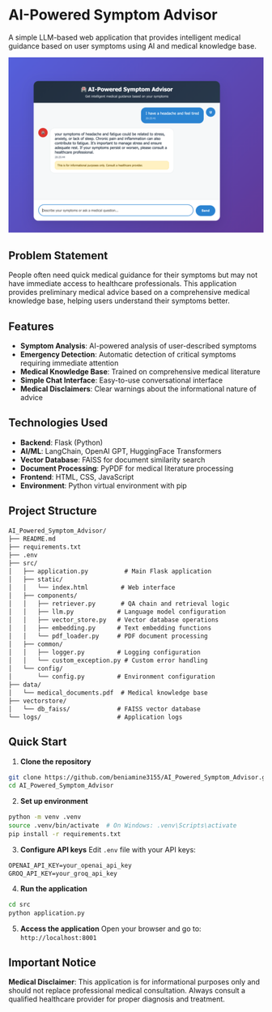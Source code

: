 # AI-Powered Symptom Advisor

A simple LLM-based web application that provides intelligent medical guidance based on user symptoms using AI and medical knowledge base.

![AI Symptom Advisor UI](advisor_ui.png)

## Problem Statement

People often need quick medical guidance for their symptoms but may not have immediate access to healthcare professionals. This application provides preliminary medical advice based on a comprehensive medical knowledge base, helping users understand their symptoms better.

## Features

- **Symptom Analysis**: AI-powered analysis of user-described symptoms
- **Emergency Detection**: Automatic detection of critical symptoms requiring immediate attention
- **Medical Knowledge Base**: Trained on comprehensive medical literature
- **Simple Chat Interface**: Easy-to-use conversational interface
- **Medical Disclaimers**: Clear warnings about the informational nature of advice

## Technologies Used

- **Backend**: Flask (Python)
- **AI/ML**: LangChain, OpenAI GPT, HuggingFace Transformers
- **Vector Database**: FAISS for document similarity search
- **Document Processing**: PyPDF for medical literature processing
- **Frontend**: HTML, CSS, JavaScript
- **Environment**: Python virtual environment with pip

## Project Structure

```
AI_Powered_Symptom_Advisor/
├── README.md
├── requirements.txt
├── .env
├── src/
│   ├── application.py          # Main Flask application
│   ├── static/
│   │   └── index.html         # Web interface
│   ├── components/
│   │   ├── retriever.py       # QA chain and retrieval logic
│   │   ├── llm.py            # Language model configuration
│   │   ├── vector_store.py   # Vector database operations
│   │   ├── embedding.py      # Text embedding functions
│   │   └── pdf_loader.py     # PDF document processing
│   ├── common/
│   │   ├── logger.py         # Logging configuration
│   │   └── custom_exception.py # Custom error handling
│   └── config/
│       └── config.py         # Environment configuration
├── data/
│   └── medical_documents.pdf  # Medical knowledge base
├── vectorstore/
│   └── db_faiss/             # FAISS vector database
└── logs/                     # Application logs
```

## Quick Start

1. **Clone the repository**
```bash
git clone https://github.com/beniamine3155/AI_Powered_Symptom_Advisor.git
cd AI_Powered_Symptom_Advisor
```

2. **Set up environment**
```bash
python -m venv .venv
source .venv/bin/activate  # On Windows: .venv\Scripts\activate
pip install -r requirements.txt
```

3. **Configure API keys**
Edit `.env` file with your API keys:
```
OPENAI_API_KEY=your_openai_api_key
GROQ_API_KEY=your_groq_api_key
```

4. **Run the application**
```bash
cd src
python application.py
```

5. **Access the application**
Open your browser and go to: `http://localhost:8001`

## Important Notice

**Medical Disclaimer**: This application is for informational purposes only and should not replace professional medical consultation. Always consult a qualified healthcare provider for proper diagnosis and treatment.
